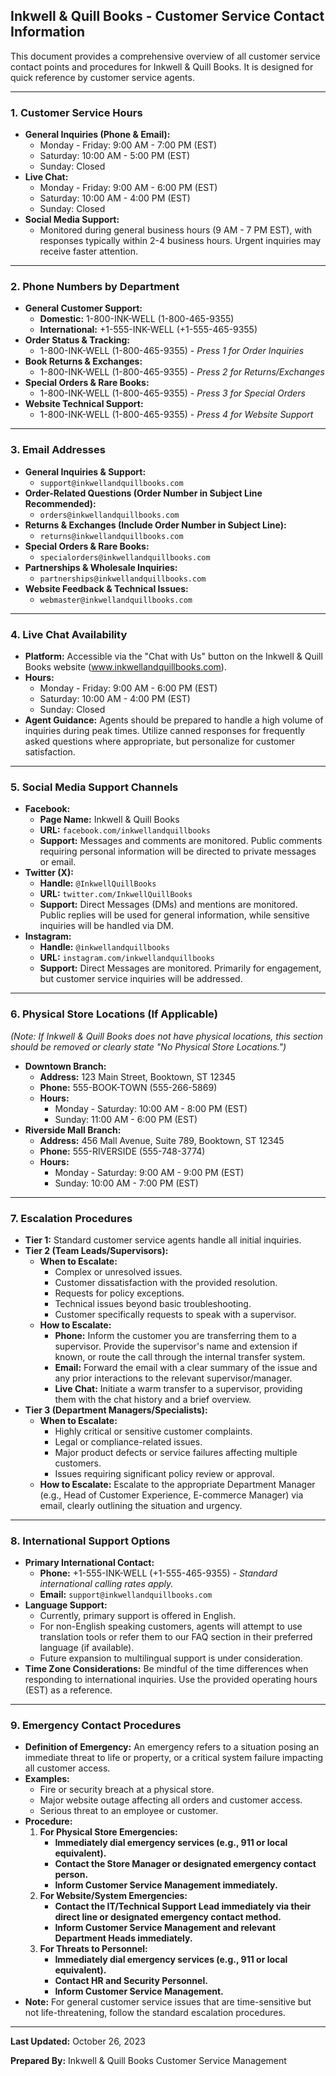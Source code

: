 ## Inkwell & Quill Books - Customer Service Contact Information

This document provides a comprehensive overview of all customer service contact points and procedures for Inkwell & Quill Books. It is designed for quick reference by customer service agents.

---

### **1. Customer Service Hours**

*   **General Inquiries (Phone & Email):**
    *   Monday - Friday: 9:00 AM - 7:00 PM (EST)
    *   Saturday: 10:00 AM - 5:00 PM (EST)
    *   Sunday: Closed
*   **Live Chat:**
    *   Monday - Friday: 9:00 AM - 6:00 PM (EST)
    *   Saturday: 10:00 AM - 4:00 PM (EST)
    *   Sunday: Closed
*   **Social Media Support:**
    *   Monitored during general business hours (9 AM - 7 PM EST), with responses typically within 2-4 business hours. Urgent inquiries may receive faster attention.

---

### **2. Phone Numbers by Department**

*   **General Customer Support:**
    *   **Domestic:** 1-800-INK-WELL (1-800-465-9355)
    *   **International:** +1-555-INK-WELL (+1-555-465-9355)
*   **Order Status & Tracking:**
    *   1-800-INK-WELL (1-800-465-9355) - *Press 1 for Order Inquiries*
*   **Book Returns & Exchanges:**
    *   1-800-INK-WELL (1-800-465-9355) - *Press 2 for Returns/Exchanges*
*   **Special Orders & Rare Books:**
    *   1-800-INK-WELL (1-800-465-9355) - *Press 3 for Special Orders*
*   **Website Technical Support:**
    *   1-800-INK-WELL (1-800-465-9355) - *Press 4 for Website Support*

---

### **3. Email Addresses**

*   **General Inquiries & Support:**
    *   `support@inkwellandquillbooks.com`
*   **Order-Related Questions (Order Number in Subject Line Recommended):**
    *   `orders@inkwellandquillbooks.com`
*   **Returns & Exchanges (Include Order Number in Subject Line):**
    *   `returns@inkwellandquillbooks.com`
*   **Special Orders & Rare Books:**
    *   `specialorders@inkwellandquillbooks.com`
*   **Partnerships & Wholesale Inquiries:**
    *   `partnerships@inkwellandquillbooks.com`
*   **Website Feedback & Technical Issues:**
    *   `webmaster@inkwellandquillbooks.com`

---

### **4. Live Chat Availability**

*   **Platform:** Accessible via the "Chat with Us" button on the Inkwell & Quill Books website (www.inkwellandquillbooks.com).
*   **Hours:**
    *   Monday - Friday: 9:00 AM - 6:00 PM (EST)
    *   Saturday: 10:00 AM - 4:00 PM (EST)
    *   Sunday: Closed
*   **Agent Guidance:** Agents should be prepared to handle a high volume of inquiries during peak times. Utilize canned responses for frequently asked questions where appropriate, but personalize for customer satisfaction.

---

### **5. Social Media Support Channels**

*   **Facebook:**
    *   **Page Name:** Inkwell & Quill Books
    *   **URL:** `facebook.com/inkwellandquillbooks`
    *   **Support:** Messages and comments are monitored. Public comments requiring personal information will be directed to private messages or email.
*   **Twitter (X):**
    *   **Handle:** `@InkwellQuillBooks`
    *   **URL:** `twitter.com/InkwellQuillBooks`
    *   **Support:** Direct Messages (DMs) and mentions are monitored. Public replies will be used for general information, while sensitive inquiries will be handled via DM.
*   **Instagram:**
    *   **Handle:** `@inkwellandquillbooks`
    *   **URL:** `instagram.com/inkwellandquillbooks`
    *   **Support:** Direct Messages are monitored. Primarily for engagement, but customer service inquiries will be addressed.

---

### **6. Physical Store Locations (If Applicable)**

*(Note: If Inkwell & Quill Books does not have physical locations, this section should be removed or clearly state "No Physical Store Locations.")*

*   **Downtown Branch:**
    *   **Address:** 123 Main Street, Booktown, ST 12345
    *   **Phone:** 555-BOOK-TOWN (555-266-5869)
    *   **Hours:**
        *   Monday - Saturday: 10:00 AM - 8:00 PM (EST)
        *   Sunday: 11:00 AM - 6:00 PM (EST)
*   **Riverside Mall Branch:**
    *   **Address:** 456 Mall Avenue, Suite 789, Booktown, ST 12345
    *   **Phone:** 555-RIVERSIDE (555-748-3774)
    *   **Hours:**
        *   Monday - Saturday: 9:00 AM - 9:00 PM (EST)
        *   Sunday: 10:00 AM - 7:00 PM (EST)

---

### **7. Escalation Procedures**

*   **Tier 1:** Standard customer service agents handle all initial inquiries.
*   **Tier 2 (Team Leads/Supervisors):**
    *   **When to Escalate:**
        *   Complex or unresolved issues.
        *   Customer dissatisfaction with the provided resolution.
        *   Requests for policy exceptions.
        *   Technical issues beyond basic troubleshooting.
        *   Customer specifically requests to speak with a supervisor.
    *   **How to Escalate:**
        *   **Phone:** Inform the customer you are transferring them to a supervisor. Provide the supervisor's name and extension if known, or route the call through the internal transfer system.
        *   **Email:** Forward the email with a clear summary of the issue and any prior interactions to the relevant supervisor/manager.
        *   **Live Chat:** Initiate a warm transfer to a supervisor, providing them with the chat history and a brief overview.
*   **Tier 3 (Department Managers/Specialists):**
    *   **When to Escalate:**
        *   Highly critical or sensitive customer complaints.
        *   Legal or compliance-related issues.
        *   Major product defects or service failures affecting multiple customers.
        *   Issues requiring significant policy review or approval.
    *   **How to Escalate:** Escalate to the appropriate Department Manager (e.g., Head of Customer Experience, E-commerce Manager) via email, clearly outlining the situation and urgency.

---

### **8. International Support Options**

*   **Primary International Contact:**
    *   **Phone:** +1-555-INK-WELL (+1-555-465-9355) - *Standard international calling rates apply.*
    *   **Email:** `support@inkwellandquillbooks.com`
*   **Language Support:**
    *   Currently, primary support is offered in English.
    *   For non-English speaking customers, agents will attempt to use translation tools or refer them to our FAQ section in their preferred language (if available).
    *   Future expansion to multilingual support is under consideration.
*   **Time Zone Considerations:** Be mindful of the time differences when responding to international inquiries. Use the provided operating hours (EST) as a reference.

---

### **9. Emergency Contact Procedures**

*   **Definition of Emergency:** An emergency refers to a situation posing an immediate threat to life or property, or a critical system failure impacting all customer access.
*   **Examples:**
    *   Fire or security breach at a physical store.
    *   Major website outage affecting all orders and customer access.
    *   Serious threat to an employee or customer.
*   **Procedure:**
    1.  **For Physical Store Emergencies:**
        *   **Immediately dial emergency services (e.g., 911 or local equivalent).**
        *   **Contact the Store Manager or designated emergency contact person.**
        *   **Inform Customer Service Management immediately.**
    2.  **For Website/System Emergencies:**
        *   **Contact the IT/Technical Support Lead immediately via their direct line or designated emergency contact method.**
        *   **Inform Customer Service Management and relevant Department Heads immediately.**
    3.  **For Threats to Personnel:**
        *   **Immediately dial emergency services (e.g., 911 or local equivalent).**
        *   **Contact HR and Security Personnel.**
        *   **Inform Customer Service Management.**
*   **Note:** For general customer service issues that are time-sensitive but not life-threatening, follow the standard escalation procedures.

---

**Last Updated:** October 26, 2023

**Prepared By:** Inkwell & Quill Books Customer Service Management